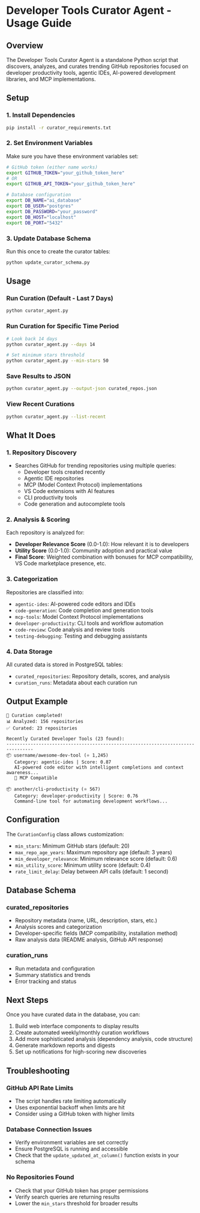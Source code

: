 # Developer Tools Curator Agent - Usage Guide

## Overview
The Developer Tools Curator Agent is a standalone Python script that discovers, analyzes, and curates trending GitHub repositories focused on developer productivity tools, agentic IDEs, AI-powered development libraries, and MCP implementations.

## Setup

### 1. Install Dependencies
```bash
pip install -r curator_requirements.txt
```

### 2. Set Environment Variables
Make sure you have these environment variables set:
```bash
# GitHub token (either name works)
export GITHUB_TOKEN="your_github_token_here"
# OR
export GITHUB_API_TOKEN="your_github_token_here"

# Database configuration
export DB_NAME="ai_database"
export DB_USER="postgres"
export DB_PASSWORD="your_password"
export DB_HOST="localhost"
export DB_PORT="5432"
```

### 3. Update Database Schema
Run this once to create the curator tables:
```bash
python update_curator_schema.py
```

## Usage

### Run Curation (Default - Last 7 Days)
```bash
python curator_agent.py
```

### Run Curation for Specific Time Period
```bash
# Look back 14 days
python curator_agent.py --days 14

# Set minimum stars threshold
python curator_agent.py --min-stars 50
```

### Save Results to JSON
```bash
python curator_agent.py --output-json curated_repos.json
```

### View Recent Curations
```bash
python curator_agent.py --list-recent
```

## What It Does

### 1. Repository Discovery
- Searches GitHub for trending repositories using multiple queries:
  - Developer tools created recently
  - Agentic IDE repositories
  - MCP (Model Context Protocol) implementations
  - VS Code extensions with AI features
  - CLI productivity tools
  - Code generation and autocomplete tools

### 2. Analysis & Scoring
Each repository is analyzed for:
- **Developer Relevance Score** (0.0-1.0): How relevant it is to developers
- **Utility Score** (0.0-1.0): Community adoption and practical value
- **Final Score**: Weighted combination with bonuses for MCP compatibility, VS Code marketplace presence, etc.

### 3. Categorization
Repositories are classified into:
- `agentic-ides`: AI-powered code editors and IDEs
- `code-generation`: Code completion and generation tools
- `mcp-tools`: Model Context Protocol implementations
- `developer-productivity`: CLI tools and workflow automation
- `code-review`: Code analysis and review tools
- `testing-debugging`: Testing and debugging assistants

### 4. Data Storage
All curated data is stored in PostgreSQL tables:
- `curated_repositories`: Repository details, scores, and analysis
- `curation_runs`: Metadata about each curation run

## Output Example

```
🎉 Curation completed!
📊 Analyzed: 156 repositories
✅ Curated: 23 repositories

Recently Curated Developer Tools (23 found):
--------------------------------------------------------------------------------
📦 username/awesome-dev-tool (⭐ 1,245)
   Category: agentic-ides | Score: 0.87
   AI-powered code editor with intelligent completions and context awareness...
   🤖 MCP Compatible

📦 another/cli-productivity (⭐ 567)
   Category: developer-productivity | Score: 0.76
   Command-line tool for automating development workflows...
```

## Configuration

The `CurationConfig` class allows customization:
- `min_stars`: Minimum GitHub stars (default: 20)
- `max_repo_age_years`: Maximum repository age (default: 3 years)
- `min_developer_relevance`: Minimum relevance score (default: 0.6)
- `min_utility_score`: Minimum utility score (default: 0.4)
- `rate_limit_delay`: Delay between API calls (default: 1 second)

## Database Schema

### curated_repositories
- Repository metadata (name, URL, description, stars, etc.)
- Analysis scores and categorization
- Developer-specific fields (MCP compatibility, installation method)
- Raw analysis data (README analysis, GitHub API response)

### curation_runs
- Run metadata and configuration
- Summary statistics and trends
- Error tracking and status

## Next Steps

Once you have curated data in the database, you can:
1. Build web interface components to display results
2. Create automated weekly/monthly curation workflows
3. Add more sophisticated analysis (dependency analysis, code structure)
4. Generate markdown reports and digests
5. Set up notifications for high-scoring new discoveries

## Troubleshooting

### GitHub API Rate Limits
- The script handles rate limiting automatically
- Uses exponential backoff when limits are hit
- Consider using a GitHub token with higher limits

### Database Connection Issues
- Verify environment variables are set correctly
- Ensure PostgreSQL is running and accessible
- Check that the `update_updated_at_column()` function exists in your schema

### No Repositories Found
- Check that your GitHub token has proper permissions
- Verify search queries are returning results
- Lower the `min_stars` threshold for broader results 